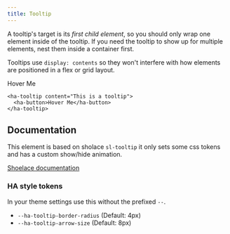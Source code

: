 ```yaml
---
title: Tooltip
---
```


A tooltip's target is its _first child element_, so you should only wrap one element inside of the tooltip. If you need the tooltip to show up for multiple elements, nest them inside a container first.

Tooltips use `display: contents` so they won't interfere with how elements are positioned in a flex or grid layout.

<ha-tooltip content="This is a tooltip">
  <ha-button>Hover Me</ha-button>
</ha-tooltip>

```
<ha-tooltip content="This is a tooltip">
  <ha-button>Hover Me</ha-button>
</ha-tooltip>
```

## Documentation

This element is based on sholace `sl-tooltip` it only sets some css tokens and has a custom show/hide animation.

<a href="https://shoelace.style/components/tooltip" target="_blank" rel="noopener noreferrer">Shoelace documentation</a>

### HA style tokens

In your theme settings use this without the prefixed `--`.

- `--ha-tooltip-border-radius` (Default: 4px)
- `--ha-tooltip-arrow-size` (Default: 8px)
